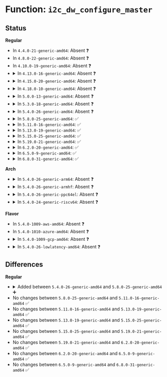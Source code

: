 # Function: <code>i2c_dw_configure_master</code>

## Status
<b>Regular</b>
<ul>
<li>
In <code>4.4.0-21-generic-amd64</code>: Absent ❓
</li>
<li>
In <code>4.8.0-22-generic-amd64</code>: Absent ❓
</li>
<li>
In <code>4.10.0-19-generic-amd64</code>: Absent ❓
</li>
<li>
<details>
<summary>In <code>4.13.0-16-generic-amd64</code>: Absent ❓</summary>

```json
{
  "name": "i2c_dw_configure_master",
  "collision_type": "Unique Static",
  "inline_type": "Full",
  "funcs": [
    {
      "addr": 18446744071586346277,
      "name": "i2c_dw_configure_master",
      "external": false,
      "loc": "drivers/i2c/busses/i2c-designware-platdrv.c:175",
      "file": "drivers/i2c/busses/i2c-designware-platdrv.c",
      "inline": "not declared, inlined",
      "caller_inline": [
        "drivers/i2c/busses/i2c-designware-platdrv.c:dw_i2c_plat_probe"
      ],
      "caller_func": []
    }
  ],
  "symbols": []
}
```
</details>
</li>
<li>
<details>
<summary>In <code>4.15.0-20-generic-amd64</code>: Absent ❓</summary>

```json
{
  "name": "i2c_dw_configure_master",
  "collision_type": "Unique Static",
  "inline_type": "Full",
  "funcs": [
    {
      "addr": 18446744071586810579,
      "name": "i2c_dw_configure_master",
      "external": false,
      "loc": "drivers/i2c/busses/i2c-designware-platdrv.c:175",
      "file": "drivers/i2c/busses/i2c-designware-platdrv.c",
      "inline": "not declared, inlined",
      "caller_inline": [
        "drivers/i2c/busses/i2c-designware-platdrv.c:dw_i2c_plat_probe"
      ],
      "caller_func": []
    }
  ],
  "symbols": []
}
```
</details>
</li>
<li>
<details>
<summary>In <code>4.18.0-10-generic-amd64</code>: Absent ❓</summary>

```json
{
  "name": "i2c_dw_configure_master",
  "collision_type": "Unique Static",
  "inline_type": "Full",
  "funcs": [
    {
      "addr": 18446744071587084515,
      "name": "i2c_dw_configure_master",
      "external": false,
      "loc": "drivers/i2c/busses/i2c-designware-platdrv.c:176",
      "file": "drivers/i2c/busses/i2c-designware-platdrv.c",
      "inline": "not declared, inlined",
      "caller_inline": [
        "drivers/i2c/busses/i2c-designware-platdrv.c:dw_i2c_plat_probe"
      ],
      "caller_func": []
    }
  ],
  "symbols": []
}
```
</details>
</li>
<li>
<details>
<summary>In <code>5.0.0-13-generic-amd64</code>: Absent ❓</summary>

```json
{
  "name": "i2c_dw_configure_master",
  "collision_type": "Unique Static",
  "inline_type": "Full",
  "funcs": [
    {
      "addr": 18446744071587245210,
      "name": "i2c_dw_configure_master",
      "external": false,
      "loc": "drivers/i2c/busses/i2c-designware-platdrv.c:189",
      "file": "drivers/i2c/busses/i2c-designware-platdrv.c",
      "inline": "not declared, inlined",
      "caller_inline": [
        "drivers/i2c/busses/i2c-designware-platdrv.c:dw_i2c_plat_probe"
      ],
      "caller_func": []
    }
  ],
  "symbols": []
}
```
</details>
</li>
<li>
<details>
<summary>In <code>5.3.0-18-generic-amd64</code>: Absent ❓</summary>

```json
{
  "name": "i2c_dw_configure_master",
  "collision_type": "Unique Static",
  "inline_type": "Full",
  "funcs": [
    {
      "addr": 18446744071587512440,
      "name": "i2c_dw_configure_master",
      "external": false,
      "loc": "drivers/i2c/busses/i2c-designware-platdrv.c:188",
      "file": "drivers/i2c/busses/i2c-designware-platdrv.c",
      "inline": "not declared, inlined",
      "caller_inline": [
        "drivers/i2c/busses/i2c-designware-platdrv.c:dw_i2c_plat_probe"
      ],
      "caller_func": []
    }
  ],
  "symbols": []
}
```
</details>
</li>
<li>
<details>
<summary>In <code>5.4.0-26-generic-amd64</code>: Absent ❓</summary>

```json
{
  "name": "i2c_dw_configure_master",
  "collision_type": "Unique Static",
  "inline_type": "Full",
  "funcs": [
    {
      "addr": 18446744071587715563,
      "name": "i2c_dw_configure_master",
      "external": false,
      "loc": "drivers/i2c/busses/i2c-designware-platdrv.c:188",
      "file": "drivers/i2c/busses/i2c-designware-platdrv.c",
      "inline": "not declared, inlined",
      "caller_inline": [
        "drivers/i2c/busses/i2c-designware-platdrv.c:dw_i2c_plat_probe"
      ],
      "caller_func": []
    }
  ],
  "symbols": []
}
```
</details>
</li>
<li>
<details>
<summary>In <code>5.8.0-25-generic-amd64</code>: ✅</summary>

```c
void i2c_dw_configure_master(struct dw_i2c_dev * dev)
```

```json
{
  "name": "i2c_dw_configure_master",
  "collision_type": "Unique Global",
  "inline_type": "No",
  "funcs": [
    {
      "addr": 18446744071588580304,
      "name": "i2c_dw_configure_master",
      "external": true,
      "loc": "drivers/i2c/busses/i2c-designware-master.c:671",
      "file": "drivers/i2c/busses/i2c-designware-master.c",
      "inline": "seen, unknown",
      "caller_inline": [],
      "caller_func": [
        "drivers/i2c/busses/i2c-designware-platdrv.c:dw_i2c_plat_probe"
      ]
    }
  ],
  "symbols": [
    {
      "addr": 18446744071588580304,
      "name": "i2c_dw_configure_master",
      "section": ".text",
      "bind": "STB_GLOBAL",
      "size": 77
    }
  ]
}
```
</details>
</li>
<li>
<details>
<summary>In <code>5.11.0-16-generic-amd64</code>: ✅</summary>

```c
void i2c_dw_configure_master(struct dw_i2c_dev * dev)
```

```json
{
  "name": "i2c_dw_configure_master",
  "collision_type": "Unique Global",
  "inline_type": "No",
  "funcs": [
    {
      "addr": 18446744071588604096,
      "name": "i2c_dw_configure_master",
      "external": true,
      "loc": "drivers/i2c/busses/i2c-designware-master.c:671",
      "file": "drivers/i2c/busses/i2c-designware-master.c",
      "inline": "seen, unknown",
      "caller_inline": [],
      "caller_func": [
        "drivers/i2c/busses/i2c-designware-platdrv.c:dw_i2c_plat_probe"
      ]
    }
  ],
  "symbols": [
    {
      "addr": 18446744071588604096,
      "name": "i2c_dw_configure_master",
      "section": ".text",
      "bind": "STB_GLOBAL",
      "size": 77
    }
  ]
}
```
</details>
</li>
<li>
<details>
<summary>In <code>5.13.0-19-generic-amd64</code>: ✅</summary>

```c
void i2c_dw_configure_master(struct dw_i2c_dev * dev)
```

```json
{
  "name": "i2c_dw_configure_master",
  "collision_type": "Unique Global",
  "inline_type": "No",
  "funcs": [
    {
      "addr": 18446744071588488224,
      "name": "i2c_dw_configure_master",
      "external": true,
      "loc": "drivers/i2c/busses/i2c-designware-master.c:776",
      "file": "drivers/i2c/busses/i2c-designware-master.c",
      "inline": "seen, unknown",
      "caller_inline": [],
      "caller_func": [
        "drivers/i2c/busses/i2c-designware-platdrv.c:dw_i2c_plat_probe"
      ]
    }
  ],
  "symbols": [
    {
      "addr": 18446744071588488224,
      "name": "i2c_dw_configure_master",
      "section": ".text",
      "bind": "STB_GLOBAL",
      "size": 71
    }
  ]
}
```
</details>
</li>
<li>
<details>
<summary>In <code>5.15.0-25-generic-amd64</code>: ✅</summary>

```c
void i2c_dw_configure_master(struct dw_i2c_dev * dev)
```

```json
{
  "name": "i2c_dw_configure_master",
  "collision_type": "Unique Global",
  "inline_type": "No",
  "funcs": [
    {
      "addr": 18446744071589156816,
      "name": "i2c_dw_configure_master",
      "external": true,
      "loc": "drivers/i2c/busses/i2c-designware-master.c:776",
      "file": "drivers/i2c/busses/i2c-designware-master.c",
      "inline": "seen, unknown",
      "caller_inline": [],
      "caller_func": [
        "drivers/i2c/busses/i2c-designware-platdrv.c:dw_i2c_plat_probe"
      ]
    }
  ],
  "symbols": [
    {
      "addr": 18446744071589156816,
      "name": "i2c_dw_configure_master",
      "section": ".text",
      "bind": "STB_GLOBAL",
      "size": 71
    }
  ]
}
```
</details>
</li>
<li>
<details>
<summary>In <code>5.19.0-21-generic-amd64</code>: ✅</summary>

```c
void i2c_dw_configure_master(struct dw_i2c_dev * dev)
```

```json
{
  "name": "i2c_dw_configure_master",
  "collision_type": "Unique Global",
  "inline_type": "No",
  "funcs": [
    {
      "addr": 18446744071590609600,
      "name": "i2c_dw_configure_master",
      "external": true,
      "loc": "drivers/i2c/busses/i2c-designware-master.c:774",
      "file": "drivers/i2c/busses/i2c-designware-master.c",
      "inline": "seen, unknown",
      "caller_inline": [],
      "caller_func": [
        "drivers/i2c/busses/i2c-designware-platdrv.c:dw_i2c_plat_probe"
      ]
    }
  ],
  "symbols": [
    {
      "addr": 18446744071590609600,
      "name": "i2c_dw_configure_master",
      "section": ".text",
      "bind": "STB_GLOBAL",
      "size": 81
    }
  ]
}
```
</details>
</li>
<li>
<details>
<summary>In <code>6.2.0-20-generic-amd64</code>: ✅</summary>

```c
void i2c_dw_configure_master(struct dw_i2c_dev * dev)
```

```json
{
  "name": "i2c_dw_configure_master",
  "collision_type": "Unique Global",
  "inline_type": "No",
  "funcs": [
    {
      "addr": 18446744071592270144,
      "name": "i2c_dw_configure_master",
      "external": true,
      "loc": "drivers/i2c/busses/i2c-designware-master.c:780",
      "file": "drivers/i2c/busses/i2c-designware-master.c",
      "inline": "seen, unknown",
      "caller_inline": [],
      "caller_func": [
        "drivers/i2c/busses/i2c-designware-platdrv.c:dw_i2c_plat_probe"
      ]
    }
  ],
  "symbols": [
    {
      "addr": 18446744071592270144,
      "name": "i2c_dw_configure_master",
      "section": ".text",
      "bind": "STB_GLOBAL",
      "size": 81
    }
  ]
}
```
</details>
</li>
<li>
<details>
<summary>In <code>6.5.0-9-generic-amd64</code>: ✅</summary>

```c
void i2c_dw_configure_master(struct dw_i2c_dev * dev)
```

```json
{
  "name": "i2c_dw_configure_master",
  "collision_type": "Unique Global",
  "inline_type": "No",
  "funcs": [
    {
      "addr": 18446744071592695536,
      "name": "i2c_dw_configure_master",
      "external": true,
      "loc": "drivers/i2c/busses/i2c-designware-master.c:861",
      "file": "drivers/i2c/busses/i2c-designware-master.c",
      "inline": "seen, unknown",
      "caller_inline": [],
      "caller_func": [
        "drivers/i2c/busses/i2c-designware-platdrv.c:dw_i2c_plat_probe"
      ]
    }
  ],
  "symbols": [
    {
      "addr": 18446744071592695536,
      "name": "i2c_dw_configure_master",
      "section": ".text",
      "bind": "STB_GLOBAL",
      "size": 81
    }
  ]
}
```
</details>
</li>
<li>
<details>
<summary>In <code>6.8.0-31-generic-amd64</code>: ✅</summary>

```c
void i2c_dw_configure_master(struct dw_i2c_dev * dev)
```

```json
{
  "name": "i2c_dw_configure_master",
  "collision_type": "Unique Global",
  "inline_type": "No",
  "funcs": [
    {
      "addr": 18446744071593441408,
      "name": "i2c_dw_configure_master",
      "external": true,
      "loc": "drivers/i2c/busses/i2c-designware-master.c:875",
      "file": "drivers/i2c/busses/i2c-designware-master.c",
      "inline": "seen, unknown",
      "caller_inline": [],
      "caller_func": [
        "drivers/i2c/busses/i2c-designware-platdrv.c:dw_i2c_plat_probe"
      ]
    }
  ],
  "symbols": [
    {
      "addr": 18446744071593441408,
      "name": "i2c_dw_configure_master",
      "section": ".text",
      "bind": "STB_GLOBAL",
      "size": 81
    }
  ]
}
```
</details>
</li>
</ul>
<b>Arch</b>
<ul>
<li>
<details>
<summary>In <code>5.4.0-26-generic-arm64</code>: Absent ❓</summary>

```json
{
  "name": "i2c_dw_configure_master",
  "collision_type": "Unique Static",
  "inline_type": "Full",
  "funcs": [
    {
      "addr": 18446603336500881964,
      "name": "i2c_dw_configure_master",
      "external": false,
      "loc": "drivers/i2c/busses/i2c-designware-platdrv.c:188",
      "file": "drivers/i2c/busses/i2c-designware-platdrv.c",
      "inline": "not declared, inlined",
      "caller_inline": [
        "drivers/i2c/busses/i2c-designware-platdrv.c:dw_i2c_plat_probe"
      ],
      "caller_func": []
    }
  ],
  "symbols": []
}
```
</details>
</li>
<li>
<details>
<summary>In <code>5.4.0-26-generic-armhf</code>: Absent ❓</summary>

```json
{
  "name": "i2c_dw_configure_master",
  "collision_type": "Unique Static",
  "inline_type": "Full",
  "funcs": [
    {
      "addr": 3233390488,
      "name": "i2c_dw_configure_master",
      "external": false,
      "loc": "drivers/i2c/busses/i2c-designware-platdrv.c:188",
      "file": "drivers/i2c/busses/i2c-designware-platdrv.c",
      "inline": "not declared, inlined",
      "caller_inline": [
        "drivers/i2c/busses/i2c-designware-platdrv.c:dw_i2c_plat_probe"
      ],
      "caller_func": []
    }
  ],
  "symbols": []
}
```
</details>
</li>
<li>
<details>
<summary>In <code>5.4.0-26-generic-ppc64el</code>: Absent ❓</summary>

```json
{
  "name": "i2c_dw_configure_master",
  "collision_type": "Unique Static",
  "inline_type": "Full",
  "funcs": [
    {
      "addr": 13835058055294344620,
      "name": "i2c_dw_configure_master",
      "external": false,
      "loc": "drivers/i2c/busses/i2c-designware-platdrv.c:188",
      "file": "drivers/i2c/busses/i2c-designware-platdrv.c",
      "inline": "not declared, inlined",
      "caller_inline": [
        "drivers/i2c/busses/i2c-designware-platdrv.c:dw_i2c_plat_probe"
      ],
      "caller_func": []
    }
  ],
  "symbols": []
}
```
</details>
</li>
<li>
<details>
<summary>In <code>5.4.0-24-generic-riscv64</code>: Absent ❓</summary>

```json
{
  "name": "i2c_dw_configure_master",
  "collision_type": "Unique Static",
  "inline_type": "Full",
  "funcs": [
    {
      "addr": 18446743936277672544,
      "name": "i2c_dw_configure_master",
      "external": false,
      "loc": "drivers/i2c/busses/i2c-designware-platdrv.c:188",
      "file": "drivers/i2c/busses/i2c-designware-platdrv.c",
      "inline": "not declared, inlined",
      "caller_inline": [
        "drivers/i2c/busses/i2c-designware-platdrv.c:dw_i2c_plat_probe"
      ],
      "caller_func": []
    }
  ],
  "symbols": []
}
```
</details>
</li>
</ul>
<b>Flavor</b>
<ul>
<li>
In <code>5.4.0-1009-aws-amd64</code>: Absent ❓
</li>
<li>
In <code>5.4.0-1010-azure-amd64</code>: Absent ❓
</li>
<li>
<details>
<summary>In <code>5.4.0-1009-gcp-amd64</code>: Absent ❓</summary>

```json
{
  "name": "i2c_dw_configure_master",
  "collision_type": "Unique Static",
  "inline_type": "Full",
  "funcs": [
    {
      "addr": 18446744071587671707,
      "name": "i2c_dw_configure_master",
      "external": false,
      "loc": "drivers/i2c/busses/i2c-designware-platdrv.c:188",
      "file": "drivers/i2c/busses/i2c-designware-platdrv.c",
      "inline": "not declared, inlined",
      "caller_inline": [
        "drivers/i2c/busses/i2c-designware-platdrv.c:dw_i2c_plat_probe"
      ],
      "caller_func": []
    }
  ],
  "symbols": []
}
```
</details>
</li>
<li>
<details>
<summary>In <code>5.4.0-26-lowlatency-amd64</code>: Absent ❓</summary>

```json
{
  "name": "i2c_dw_configure_master",
  "collision_type": "Unique Static",
  "inline_type": "Full",
  "funcs": [
    {
      "addr": 18446744071587778091,
      "name": "i2c_dw_configure_master",
      "external": false,
      "loc": "drivers/i2c/busses/i2c-designware-platdrv.c:188",
      "file": "drivers/i2c/busses/i2c-designware-platdrv.c",
      "inline": "not declared, inlined",
      "caller_inline": [
        "drivers/i2c/busses/i2c-designware-platdrv.c:dw_i2c_plat_probe"
      ],
      "caller_func": []
    }
  ],
  "symbols": []
}
```
</details>
</li>
</ul>

## Differences
<b>Regular</b>
<ul>
<li>
<details>
<summary>Added between <code>5.4.0-26-generic-amd64</code> and <code>5.8.0-25-generic-amd64</code> ➕</summary>

```c
void i2c_dw_configure_master(struct dw_i2c_dev * dev)
```
</details>
</li>
<li>
No changes between <code>5.8.0-25-generic-amd64</code> and <code>5.11.0-16-generic-amd64</code> ✅
</li>
<li>
No changes between <code>5.11.0-16-generic-amd64</code> and <code>5.13.0-19-generic-amd64</code> ✅
</li>
<li>
No changes between <code>5.13.0-19-generic-amd64</code> and <code>5.15.0-25-generic-amd64</code> ✅
</li>
<li>
No changes between <code>5.15.0-25-generic-amd64</code> and <code>5.19.0-21-generic-amd64</code> ✅
</li>
<li>
No changes between <code>5.19.0-21-generic-amd64</code> and <code>6.2.0-20-generic-amd64</code> ✅
</li>
<li>
No changes between <code>6.2.0-20-generic-amd64</code> and <code>6.5.0-9-generic-amd64</code> ✅
</li>
<li>
No changes between <code>6.5.0-9-generic-amd64</code> and <code>6.8.0-31-generic-amd64</code> ✅
</li>
</ul>

